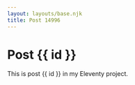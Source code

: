 ```yaml
---
layout: layouts/base.njk
title: Post 14996
---
```


# Post {{ id }}

This is post {{ id }} in my Eleventy project.
